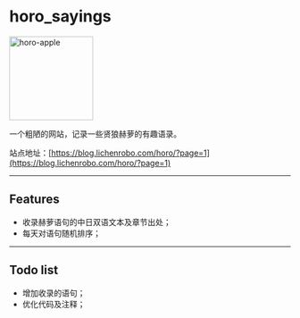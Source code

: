 # horo_sayings

<div container align=left>
  <img src="https://blog.lichenrobo.com/horo/pic/horo-apple.jpg" width = "150" alt="horo-apple" />
</div>

一个粗陋的网站，记录一些贤狼赫萝的有趣语录。

站点地址：[https://blog.lichenrobo.com/horo/?page=1](https://blog.lichenrobo.com/horo/?page=1)

----------------

## Features

- 收录赫萝语句的中日双语文本及章节出处；
- 每天对语句随机排序；


----------------

## Todo list

- 增加收录的语句；
- 优化代码及注释；
